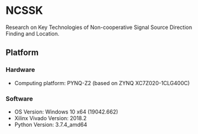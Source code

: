 # NCSSK

Research on Key Technologies of Non-cooperative Signal Source Direction Finding and Location.

## Platform

### Hardware

* Computing platform: PYNQ-Z2 (based on ZYNQ XC7Z020-1CLG400C)

### Software

* OS Version: Windows 10 x64 (19042.662)
* Xilinx Vivado Version: 2018.2
* Python Version: 3.7.4_amd64

